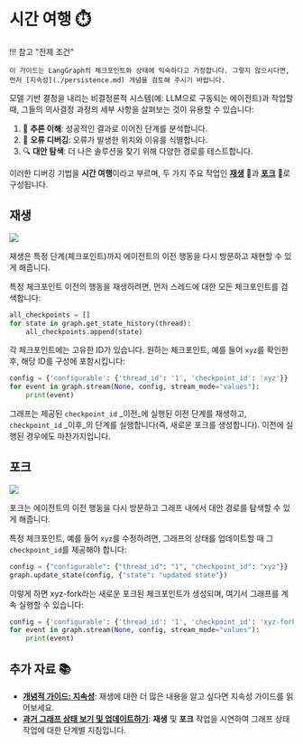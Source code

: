 # 시간 여행 ⏱️

!!! 참고 "전제 조건"

    이 가이드는 LangGraph의 체크포인트와 상태에 익숙하다고 가정합니다. 그렇지 않으시다면, 먼저 [지속성](./persistence.md) 개념을 검토해 주시기 바랍니다.


모델 기반 결정을 내리는 비결정론적 시스템(예: LLM으로 구동되는 에이전트)과 작업할 때, 그들의 의사결정 과정의 세부 사항을 살펴보는 것이 유용할 수 있습니다:

1. 🤔 **추론 이해**: 성공적인 결과로 이어진 단계를 분석합니다.
2. 🐞 **오류 디버깅**: 오류가 발생한 위치와 이유를 식별합니다.
3. 🔍 **대안 탐색**: 더 나은 솔루션을 찾기 위해 다양한 경로를 테스트합니다.

이러한 디버깅 기법을 **시간 여행**이라고 부르며, 두 가지 주요 작업인 [**재생**](#replaying) 🔁과 [**포크**](#forking) 🔀로 구성됩니다.

## 재생

![](./img/human_in_the_loop/replay.png)

재생은 특정 단계(체크포인트)까지 에이전트의 이전 행동을 다시 방문하고 재현할 수 있게 해줍니다.

특정 체크포인트 이전의 행동을 재생하려면, 먼저 스레드에 대한 모든 체크포인트를 검색합니다:

```python
all_checkpoints = []
for state in graph.get_state_history(thread):
    all_checkpoints.append(state)
```

각 체크포인트에는 고유한 ID가 있습니다. 원하는 체크포인트, 예를 들어 `xyz`를 확인한 후, 해당 ID를 구성에 포함시킵니다:

```python
config = {'configurable': {'thread_id': '1', 'checkpoint_id': 'xyz'}}
for event in graph.stream(None, config, stream_mode="values"):
    print(event)
```

그래프는 제공된 `checkpoint_id` _이전_에 실행된 이전 단계를 재생하고, `checkpoint_id` _이후_의 단계를 실행합니다(즉, 새로운 포크를 생성합니다). 이전에 실행된 경우에도 마찬가지입니다.

## 포크

![](./img/human_in_the_loop/forking.png)

포크는 에이전트의 이전 행동을 다시 방문하고 그래프 내에서 대안 경로를 탐색할 수 있게 해줍니다.

특정 체크포인트, 예를 들어 `xyz`를 수정하려면, 그래프의 상태를 업데이트할 때 그 `checkpoint_id`를 제공해야 합니다:

```python
config = {"configurable": {"thread_id": "1", "checkpoint_id": "xyz"}}
graph.update_state(config, {"state": "updated state"})
```

이렇게 하면 xyz-fork라는 새로운 포크된 체크포인트가 생성되며, 여기서 그래프를 계속 실행할 수 있습니다:

```python
config = {'configurable': {'thread_id': '1', 'checkpoint_id': 'xyz-fork'}}
for event in graph.stream(None, config, stream_mode="values"):
    print(event)
```

## 추가 자료 📚

- [**개념적 가이드: 지속성**](https://langchain-ai.github.io/langgraph/concepts/persistence/#replay): 재생에 대한 더 많은 내용을 알고 싶다면 지속성 가이드를 읽어보세요.
- [**과거 그래프 상태 보기 및 업데이트하기**](../how-tos/human_in_the_loop/time-travel.ipynb): **재생** 및 **포크** 작업을 시연하여 그래프 상태 작업에 대한 단계별 지침입니다.
